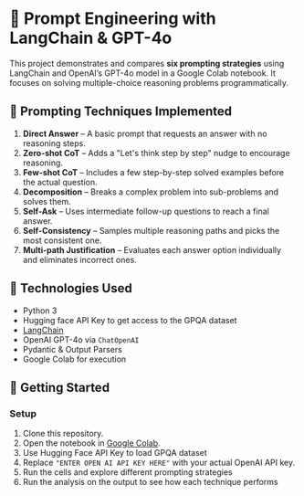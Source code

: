 # 🧠 Prompt Engineering with LangChain & GPT-4o

This project demonstrates and compares **six prompting strategies** using LangChain and OpenAI’s GPT-4o model in a Google Colab notebook. It focuses on solving multiple-choice reasoning problems programmatically.

## 📘 Prompting Techniques Implemented

1. **Direct Answer** – A basic prompt that requests an answer with no reasoning steps.
2. **Zero-shot CoT** – Adds a "Let's think step by step" nudge to encourage reasoning.
3. **Few-shot CoT** – Includes a few step-by-step solved examples before the actual question.
4. **Decomposition** – Breaks a complex problem into sub-problems and solves them.
5. **Self-Ask** – Uses intermediate follow-up questions to reach a final answer.
6. **Self-Consistency** – Samples multiple reasoning paths and picks the most consistent one.
7. **Multi-path Justification** – Evaluates each answer option individually and eliminates incorrect ones.

## 🔧 Technologies Used

- Python 3
- Hugging face API Key to get access to the GPQA dataset
- [LangChain](https://github.com/langchain-ai/langchain)
- OpenAI GPT-4o via `ChatOpenAI`
- Pydantic & Output Parsers
- Google Colab for execution

## 🚀 Getting Started

### Setup
1. Clone this repository.
2. Open the notebook in [Google Colab](https://colab.research.google.com/).
3. Use Hugging Face API Key to load GPQA dataset
4. Replace `"ENTER OPEN AI API KEY HERE"` with your actual OpenAI API key.
5. Run the cells and explore different prompting strategies
6. Run the analysis on the output to see how each technique performs

